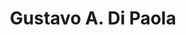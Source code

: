 ---
title: "Gustavo A. Di Paola"
url: /ciudad-autonoma-de-buenos-aires/gustavo-a-di-paola/
shop: Autohaus
---